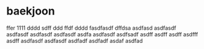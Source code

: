 # baekjoon
ffer
1111
dddd
sdff
ddd
ffdf
dddd
fasdfasdf
dffdsa
asdfasd
asdfasdf
asdfasdf
asdfasdf
asdfasdf
asdfa
asdfasdf
asdfsadf
asdff
asdff
asdff
asdfff
asdff
asdfasdf
asdfasdf
asdfadf
asdfadf
asdaf
asdfad
